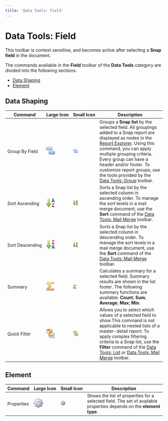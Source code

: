 ```yaml
---
title: 'Data Tools: Field'
---
```

# Data Tools: Field
This toolbar is context sensitive, and becomes active after selecting a **Snap field** in the document.

The commands available in the **Field** toolbar of the **Data Tools** category are divided into the following sections.
* [Data Shaping](#datashaping)
* [Element](#element)

## <a name="datashaping"/>Data Shaping
| Command | Large&nbsp;Icon | Small&nbsp;Icon | Description |
|---|---|---|---|
| Group By Field | ![icon-toolbar-field-group-by-field](../../../../images/Img20492.png) | ![icon-small-toolbar-field-group-by-field](../../../../images/Img20497.png) | Groups a **Snap list** by the selected field. All groupings added to a Snap report are displayed as nodes in the [Report Explorer](../../../../../interface-elements-for-desktop/articles/snap-reporting-engine/graphical-user-interface/snap-application-elements/report-explorer.md). Using this command, you can apply multiple grouping criteria. Every group can have a header and/or footer. To customize report groups, use the tools provided by the [Data Tools: Group](../../../../../interface-elements-for-desktop/articles/snap-reporting-engine/graphical-user-interface/main-toolbar/data-tools-group.md) toolbar. |
| Sort&nbsp;Ascending | ![icon-toolbar-field-sort-ascending](../../../../images/Img20494.png) | ![icon-small-toolbar-field-sort-ascending](../../../../images/Img20500.png) | Sorts a Snap list by the selected column in ascending order. To manage the sort levels in a mail merge document, use the **Sort** command of the [Data Tools: Mail Merge](../../../../../interface-elements-for-desktop/articles/snap-reporting-engine/graphical-user-interface/main-toolbar/data-tools-mail-merge.md) toolbar. |
| Sort&nbsp;Descending | ![icon-toolbar-field-sort-descending](../../../../images/Img20495.png) | ![icon-small-toolbar-field-sort-descending](../../../../images/Img20501.png) | Sorts a Snap list by the selected column in descending order. To manage the sort levels in a mail merge document, use the **Sort** command of the [Data Tools: Mail Merge](../../../../../interface-elements-for-desktop/articles/snap-reporting-engine/graphical-user-interface/main-toolbar/data-tools-mail-merge.md) toolbar. |
| Summary | ![icon-toolbar-field-summary](../../../../images/Img20496.png) | ![icon-small-toolbar-field-summary](../../../../images/Img20542.png) | Calculates a summary for a selected field. Summary results are shown in the list footer. The following summary functions are available: **Count**; **Sum**; **Average**; **Max**; **Min**. |
| Quick Filter | ![icon-toolbar-field-filter](../../../../images/Img20491.png) | ![icon-small-toolbar-field-filter](../../../../images/Img20498.png) | Allows you to select which values of a selected field to show.This command is not applicable to nested lists of a master-detail report. To apply complex filtering criteria to a Snap list, use the **Filter** command of the [Data Tools: List](../../../../../interface-elements-for-desktop/articles/snap-reporting-engine/graphical-user-interface/main-toolbar/data-tools-list.md) or [Data Tools: Mail Merge](../../../../../interface-elements-for-desktop/articles/snap-reporting-engine/graphical-user-interface/main-toolbar/data-tools-mail-merge.md) toolbar. |

## <a name="element"/>Element
| Command | Large&nbsp;Icon | Small&nbsp;Icon | Description |
|---|---|---|---|
| Properties | ![icon-toolbar-field-properties](../../../../images/Img20493.png) | ![icon-small-toolbar-field-properties](../../../../images/Img20499.png) | Shows the list of properties for a selected field. The set of available properties depends on the **element type**. |